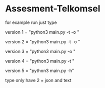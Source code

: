 # Assesment-Telkomsel
for example run just type

version 1 =  "python3 main.py <log path> -t <type> -o <output path>"
  
version 2 =  "python3 main.py <log path> -t <type>  -o <output path>"
  
version 3 =  "python3 main.py <log path> -o <output path>"
  
version 4 =  "python3 main.py <log path> -t <type>"
  
version 5 =  "python3 main.py -h"

type only have 2 = json and text
